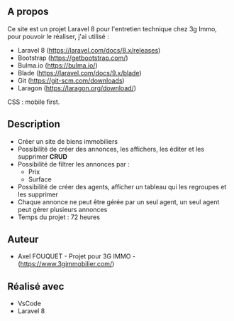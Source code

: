 ## A propos

Ce site est un projet Laravel 8 pour l'entretien technique chez 3g Immo, pour pouvoir le réaliser, j'ai
utilisé :
* Laravel 8 (https://laravel.com/docs/8.x/releases)  
* Bootstrap (https://getbootstrap.com/)
* Bulma.io (https://bulma.io/)
* Blade (https://laravel.com/docs/9.x/blade)
* Git (https://git-scm.com/downloads)
* Laragon (https://laragon.org/download/)

CSS : mobile first.

## Description

* Créer un site de biens immobiliers
* Possibilité de créer des annonces, les affichers, les éditer et les supprimer __CRUD__
* Possibilité de filtrer les annonces par :
  * Prix
  * Surface
* Possibilité de créer des agents, afficher un tableau qui les regroupes et les supprimer
* Chaque annonce ne peut être gérée par un seul agent, un seul agent peut gérer plusieurs annonces
* Temps du projet : 72 heures

## Auteur

* Axel FOUQUET - Projet pour 3G IMMO - (https://www.3gimmobilier.com/)

## Réalisé avec

* VsCode
* Laravel 8
